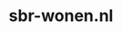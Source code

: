 ---
layout: post
title:  "sbr-wonen.nl"
internal_url:  "/dutchgov/sbr-wonen.nl.html"
subdomains_count: 12
all_subdomains_count: 14
urls_count: 11
ssl_rank: 0
http_rank: 61.636363636364
url_link: /data/sbr-wonen.nl/urls.txt
all_subdomains_link: /data/sbr-wonen.nl/all_subdomains.txt
subdomains_link: /data/sbr-wonen.nl/subdomains.txt
categories: dutchgov
---